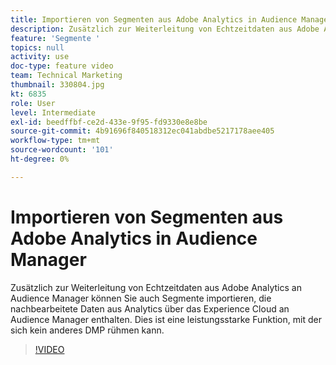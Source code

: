 ```yaml
---
title: Importieren von Segmenten aus Adobe Analytics in Audience Manager
description: Zusätzlich zur Weiterleitung von Echtzeitdaten aus Adobe Analytics an Audience Manager können Sie auch Segmente importieren, die nachbearbeitete Daten aus Analytics über das Experience Cloud an Audience Manager enthalten. Dies ist eine leistungsstarke Funktion, mit der sich kein anderes DMP rühmen kann.
feature: 'Segmente '
topics: null
activity: use
doc-type: feature video
team: Technical Marketing
thumbnail: 330804.jpg
kt: 6835
role: User
level: Intermediate
exl-id: beedffbf-ce2d-433e-9f95-fd9330e8e8be
source-git-commit: 4b91696f840518312ec041abdbe5217178aee405
workflow-type: tm+mt
source-wordcount: '101'
ht-degree: 0%

---
```


# Importieren von Segmenten aus Adobe Analytics in Audience Manager

Zusätzlich zur Weiterleitung von Echtzeitdaten aus Adobe Analytics an Audience Manager können Sie auch Segmente importieren, die nachbearbeitete Daten aus Analytics über das Experience Cloud an Audience Manager enthalten. Dies ist eine leistungsstarke Funktion, mit der sich kein anderes DMP rühmen kann.

>[!VIDEO](https://video.tv.adobe.com/v/330804/?quality=12&learn=on)
